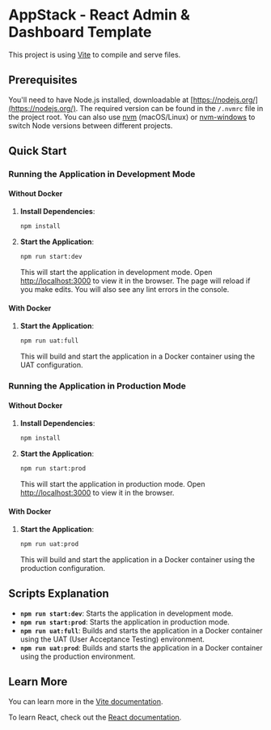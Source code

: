 # AppStack - React Admin & Dashboard Template

This project is using [Vite](https://vitejs.dev/) to compile and serve files.

## Prerequisites

You'll need to have Node.js installed, downloadable at [https://nodejs.org/](https://nodejs.org/). The required version can be found in the `/.nvmrc` file in the project root. You can also use [nvm](https://github.com/creationix/nvm#installation) (macOS/Linux) or [nvm-windows](https://github.com/coreybutler/nvm-windows#node-version-manager-nvm-for-windows) to switch Node versions between different projects.

## Quick Start

### Running the Application in Development Mode

#### Without Docker

1. **Install Dependencies**:
    ```sh
    npm install
    ```

2. **Start the Application**:
    ```sh
    npm run start:dev
    ```
    This will start the application in development mode. Open [http://localhost:3000](http://localhost:3000) to view it in the browser. The page will reload if you make edits. You will also see any lint errors in the console.

#### With Docker

1. **Start the Application**:
    ```sh
    npm run uat:full
    ```
    This will build and start the application in a Docker container using the UAT configuration.

### Running the Application in Production Mode

#### Without Docker

1. **Install Dependencies**:
    ```sh
    npm install
    ```

2. **Start the Application**:
    ```sh
    npm run start:prod
    ```
    This will start the application in production mode. Open [http://localhost:3000](http://localhost:3000) to view it in the browser.

#### With Docker

1. **Start the Application**:
    ```sh
    npm run uat:prod
    ```
    This will build and start the application in a Docker container using the production configuration.

## Scripts Explanation

- **`npm run start:dev`**: Starts the application in development mode.
- **`npm run start:prod`**: Starts the application in production mode.
- **`npm run uat:full`**: Builds and starts the application in a Docker container using the UAT (User Acceptance Testing) environment.
- **`npm run uat:prod`**: Builds and starts the application in a Docker container using the production environment.

## Learn More

You can learn more in the [Vite documentation](https://vitejs.dev/).

To learn React, check out the [React documentation](https://reactjs.org/).